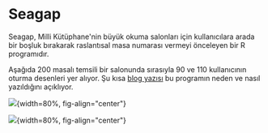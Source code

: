 # Seagap

Seagap, Milli Kütüphane'nin büyük okuma salonları için kullanıcılara arada bir boşluk bırakarak raslantısal masa numarası vermeyi önceleyen bir R programıdır.

Aşağıda 200 masalı temsili bir salonunda sırasıyla 90 ve 110 kullanıcının oturma desenleri yer alıyor. Şu kısa [blog yazısı]() bu programın neden ve nasıl yazıldığını açıklıyor.

![](users_90.jpeg){width=80%, fig-align="center"}

![](users_110.jpeg){width=80%, fig-align="center"}


